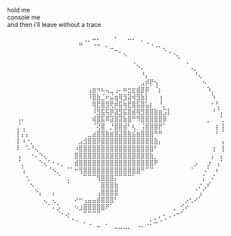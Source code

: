 hold me <br>
console me <br>
and then i'll leave without a trace <br>

<div align="right">
⠀⠀⠀⠀⠀⠀⠀⠀⠀⠀⠀⠀⠀⠀⠀⢀⡀⠤⠄⠀⠀⠀⠂⠀⠀⠤⠄⠀⡀⠀⠀⠀⠀⠀⠀⠀⠀⠀⠀⠀⠀⠀⠀⠀⠀⠀⠀
⠀⠀⠀⠀⠀⠀⠀⠀⠀⠀⠀⠀⠀⠀⠛⠀⠀⠐⠒⠀⠄⣀⠀⠀⠀⠀⠀⠀⠀⠈⠐⠠⠄⡀⠀⠀⠀⠀⠀⠀⠀⠀⠀⠀⠀⠀⠀
⠀⠀⠀⠀⠀⠀⠀⠀⠀⠀⠀⠀⠀⠀⠀⠀⠀⠀⠀⠀⠀⠀⠉⠂⢄⠀⠀⠀⠀⠀⠀⠀⠀⠈⠐⠠⡀⠀⠀⠀⠀⠀⠀⠀⠀⠀⠀
⠀⠀⠀⠀⠀⠀⠀⠀⠀⠀⠀⠀⠀⠀⠀⠀⠀⠀⠀⠀⠀⠀⠀⠀⠀⠀⢀⠀⠀⠀⠀⠀⠀⠀⠀⠀⠈⠀⢀⠀⠀⠀⠀⠀⠀⠀⠀
⠀⠀⠀⠀⠀⠀⠀⠀⠀⠀⠀⠀⠀⠀⠀⠀⠀⠀⠀⠀⠀⠀⠀⠀⠀⠀⠀⠑⠄⠀⠀⠀⠀⠀⠀⠀⠀⠀⠀⠠⡀⠀⠀⠀⠀⠀⠀
⠀⠀⠀⠀⠀⠀⠀⠀⠀⠀⠀⠀⠀⠀⠀⠀⠀⠀⠀⠀⠀⠀⠀⠀⠀⠀⠀⠀⠘⡄⠀⠀⠀⠀⠀⠀⠀⠀⠀⠀⠘⢄⠀⠀⠀⠀⠀
⠀⠀⠀⠀⠀⠀⠀⠀⠀⠀⠀⠀⠀⠀⠀⠀⠀⠀⠀⠀⠀⠀⠀⠀⠀⠀⠀⠀⣠⡾⡟⢢⠀⠀⠀⠀⠀⠀⠀⠀⠀⠀⠢⠀⠀⠀⠀
⠀⠀⠀⠀⠀⠀⠀⠀⠀⠀⠀⠀⠀⠀⠀⠀⢠⣶⠲⠦⢤⣀⢠⠄⠶⣒⣖⣾⣿⡿⠀⠈⡆⠀⠀⠀⠀⠀⠀⠀⠀⠀⠀⠱⡀⠀⠀
⠀⠀⠀⠀⠀⠀⠀⠀⠀⠀⠀⠀⠀⠀⠀⠀⠸⣿⣷⣈⠖⣬⣶⢿⣻⣽⢾⣻⣷⡇⠀⠀⢰⠀⠀⠀⠀⠀⠀⠀⠀⠀⠀⠀⠱⠀⠀
⠀⠀⠀⠀⠀⠀⠀⠀⠀⠀⠀⠀⠀⠀⠀⠀⠀⢿⣟⣿⣻⢟⡾⣯⢷⣟⣿⣯⣿⣥⡆⠀⠘⡀⠀⠀⠀⠀⠀⠀⠀⠀⠀⠀⠂⢃⠀
⠀⠀⠀⠀⠀⠀⠀⠀⠀⠀⠀⠀⠀⠀⠀⠀⠀⠸⣻⣯⢯⡿⣽⣻⣯⣿⣾⢿⣻⣿⣿⣷⣶⣩⡇⠀⠀⠀⠀⠀⠀⠀⠀⠀⠘⠈⡄
⢠⠄⠀⠀⠀⠀⠀⠀⠀⠀⠀⠀⠀⠀⠀⠀⠀⢾⣿⣯⠿⣽⣿⣽⣷⣿⠛⠻⣿⣿⣿⣿⣿⡿⠀⠀⠀⠀⠀⠀⠀⠀⠀⡀⠀⠀⢁
⡈⢀⠀⠀⠀⠀⠀⠀⠀⠀⠀⠀⠀⠀⠀⠀⠀⠈⢝⣿⠀⡘⣿⣿⣾⠃⢆⠀⢨⣿⣿⣿⡟⠁⠀⠀⠀⠀⠀⠀⠀⠀⠀⠀⠀⡆⢸
⡇⡌⡄⠀⠀⠀⠀⠀⠀⠀⠀⠀⠀⠀⠀⠀⣀⣴⣿⣿⣷⣶⣿⣽⣿⣷⣮⣶⣿⣿⣿⠛⠛⠀⠀⠀⠀⠀⠀⠀⠀⠀⠀⠀⠀⠃⠈
⡇⠰⠐⡀⠀⠀⠀⠀⠀⠀⠀⠀⠀⠀⣠⣺⣿⣿⡿⣿⣿⣿⣿⣿⣿⣿⣿⣿⣿⣿⣿⣷⡄⠀⠀⠀⠀⠀⠀⠀⠀⠀⠀⠀⠀⠀⢠
⠇⠀⠡⠘⢄⠀⠀⠀⠀⠀⠀⠀⠀⠰⣿⣿⣿⣿⣿⣿⣿⣿⣿⣿⣿⣿⣿⣿⣿⣿⣿⠃⠀⠀⠀⠀⠀⠀⠀⠀⠀⠀⠀⠀⢰⠀⢸
⢠⠀⠀⠐⠄⠑⢄⠀⠀⠀⠀⠀⠀⣿⣿⣿⣿⣿⣿⣿⣿⣿⣿⣿⣿⣿⣿⣿⣿⣿⣷⡀⠀⠀⠀⠀⠀⠀⠀⠀⠀⠀⠀⠀⡄⠀⡄
⠈⡀⠀⠀⠀⠑⢄⠁⠂⠄⡀⠀⠀⣾⣿⣿⣿⣿⣿⣿⣿⣿⣿⣿⣿⣿⣿⣿⣿⣿⣿⠟⠀⠀⠀⠀⠀⠀⠀⠀⡠⠀⠀⡰⠀⢠⠁
⠀⢡⠀⠀⠀⠀⠀⠈⠢⡀⠀⠈⠁⠒⢻⣿⣿⣿⣿⣿⣿⣿⣿⣿⣿⣿⣿⣿⠛⠉⠉⠀⠀⠀⠀⠀⠀⠀⠀⠈⠀⠀⠠⠁⠀⠆⠀
⠀⠀⢂⠀⠀⠀⠀⠀⠀⠈⠀⢀⠀⠀⠀⠉⠉⠉⢻⣿⣿⣿⡍⠉⠉⠉⠁⠀⠀⠀⠀⠀⠀⠀⠀⠀⠀⠀⠀⠀⠀⠀⡅⠀⠌⠀⠀
⠀⠀⠀⠢⠀⠀⠀⠀⠀⠀⠀⠈⠀⠀⠀⠀⠀⠀⠀⣿⣿⣿⣷⠀⠀⠀⠀⠀⠀⠀⠀⠀⠀⠀⠀⠀⠀⠀⠀⠀⠀⡐⢀⠎⠀⠀⠀
⠀⠀⠀⠀⠑⡄⠀⠀⡄⠀⠀⠀⠀⠀⠀⠀⠀⠀⢠⣿⣿⣿⣿⠀⠀⠀⠀⠀⠀⠀⠀⠀⠀⠀⠀⠀⠀⠀⠀⠀⠈⢠⠁⠀⠀⠀⠀
⠀⠀⠀⠀⠀⠀⢄⠀⢄⠀⠀⠀⠀⠔⠒⢠⣤⣤⣾⣿⣿⣿⠃⠀⠀⠀⠀⠀⠀⠀⠀⠀⠀⠀⠀⠀⠀⠀⡠⢂⠔⠁⠀⠀⠀⠀⠀
⠀⠀⠀⠀⠀⠀⠀⠁⠄⡡⠀⠀⠀⠢⣰⣿⣿⣿⣿⣿⠟⠁⠀⠀⠀⠀⠀⠀⠀⠀⠀⠀⠀⠀⠀⢀⠀⢊⠔⠀⠀⠀⠀⠀⠀⠀⠀
⠀⠀⠀⠀⠀⠀⠀⠀⠀⠈⠂⢔⠀⠀⠀⠉⠉⠉⠉⠀⠀⠀⠀⠀⠀⠀⠀⠀⠀⠀⠀⠀⡀⠄⢀⠠⠒⠁⠀⠀⠀⠀⠀⠀⠀⠀⠀
⠀⠀⠀⠀⠀⠀⠀⠀⠀⠀⠀⠀⠈⠐⠀⠄⢀⠀⠀⠀⡀⠀⠀⠀⠀⠀⠀⠀⠀⢀⡂⠥⠐⠈⠀⠀⠀⠀⠀⠀⠀⠀⠀⠀⠀⠀⠀
⠀⠀⠀⠀⠀⠀⠀⠀⠀⠀⠀⠀⠀⠀⠀⠀⠀⠀⠉⠀⠀⠀⠒⠒⠒⠂⠀⠈⠁⠀⠀⠀⠀⠀⠀⠀⠀⠀⠀⠀⠀⠀⠀⠀⠀⠀⠀
</div>

